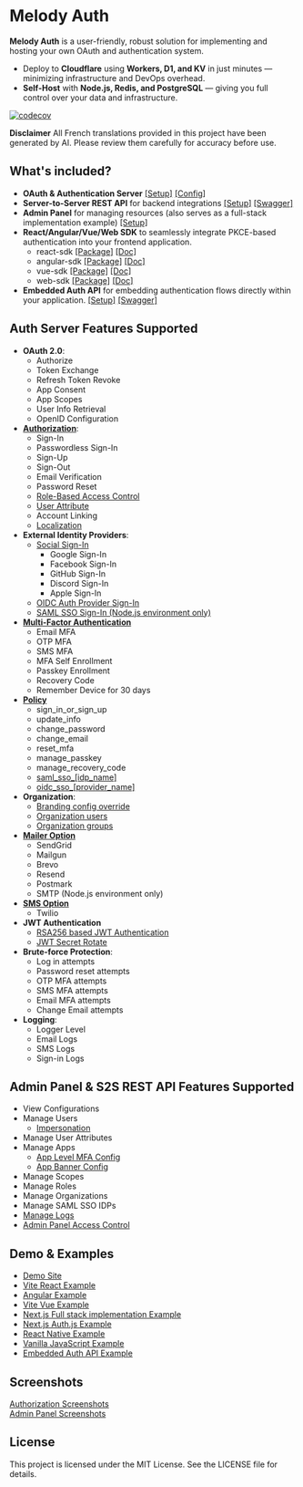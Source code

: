 # Melody Auth

**Melody Auth** is a user-friendly, robust solution for implementing and hosting your own OAuth and authentication system.
- Deploy to **Cloudflare** using **Workers, D1, and KV** in just minutes — minimizing infrastructure and DevOps overhead.
- **Self-Host** with **Node.js, Redis, and PostgreSQL** — giving you full control over your data and infrastructure.

[![codecov](https://codecov.io/gh/ValueMelody/melody-auth/graph/badge.svg?token=AB3C1DCJJM)](https://codecov.io/gh/ValueMelody/melody-auth)

**Disclaimer** All French translations provided in this project have been generated by AI. Please review them carefully for accuracy before use.

## What's included?
- **OAuth & Authentication Server** [[Setup]](https://auth.valuemelody.com/auth-server-setup.html) [[Config]](https://auth.valuemelody.com/auth-server-configuration.html)
- **Server-to-Server REST API** for backend integrations [[Setup]](https://auth.valuemelody.com/s2s-api.html) [[Swagger]](https://auth-server.valuemelody.com/api/v1/swagger)
- **Admin Panel** for managing resources (also serves as a full-stack implementation example) [[Setup]](https://auth.valuemelody.com/admin-panel-setup.html)
- **React/Angular/Vue/Web SDK** to seamlessly integrate PKCE-based authentication into your frontend application.
  - react-sdk [[Package]](https://www.npmjs.com/package/@melody-auth/react) [[Doc]](https://auth.valuemelody.com/react-sdk.html)
  - angular-sdk [[Package]](https://www.npmjs.com/package/@melody-auth/angular) [[Doc]](https://auth.valuemelody.com/angular-sdk.html)
  - vue-sdk [[Package]](https://www.npmjs.com/package/@melody-auth/vue) [[Doc]](https://auth.valuemelody.com/vue-sdk.html)
  - web-sdk [[Package]](https://www.npmjs.com/package/@melody-auth/web) [[Doc]](https://auth.valuemelody.com/web-sdk.html)
- **Embedded Auth API** for embedding authentication flows directly within your application. [[Setup]](https://auth.valuemelody.com/embedded-auth-api.html) [[Swagger]](https://auth-server.valuemelody.com/api/v1/embedded-swagger)

## Auth Server Features Supported
- <b>OAuth 2.0</b>:
  - Authorize
  - Token Exchange
  - Refresh Token Revoke
  - App Consent
  - App Scopes
  - User Info Retrieval
  - OpenID Configuration
- <b>[Authorization](https://auth.valuemelody.com/authentication.html)</b>:
  - Sign-In
  - Passwordless Sign-In
  - Sign-Up
  - Sign-Out
  - Email Verification
  - Password Reset
  - [Role-Based Access Control](https://auth.valuemelody.com/rbac.html)
  - [User Attribute](https://auth.valuemelody.com/user-attributes.html)
  - Account Linking
  - [Localization](https://auth.valuemelody.com/localization.html)
- <b>External Identity Providers</b>:
  - [Social Sign-In](https://auth.valuemelody.com/social-sign-in-provider-setup.html)
    - Google Sign-In
    - Facebook Sign-In
    - GitHub Sign-In
    - Discord Sign-In
    - Apple Sign-In
  - [OIDC Auth Provider Sign-In](https://auth.valuemelody.com/oidc-sso-setup.html)
  - [SAML SSO Sign-In (Node.js environment only)](https://auth.valuemelody.com/saml-sso-setup.html)
- <b>[Multi-Factor Authentication](https://auth.valuemelody.com/mfa-setup.html)</b>
  - Email MFA
  - OTP MFA
  - SMS MFA
  - MFA Self Enrollment
  - Passkey Enrollment
  - Recovery Code
  - Remember Device for 30 days
- <b>[Policy](https://auth.valuemelody.com/policies.html)</b>
  - sign_in_or_sign_up
  - update_info
  - change_password
  - change_email
  - reset_mfa
  - manage_passkey
  - manage_recovery_code
  - [saml_sso_[idp_name]](https://auth.valuemelody.com/saml-sso-setup.html#_trigger-login-via-saml-sso-in-the-frontend)
  - [oidc_sso_[provider_name]](https://auth.valuemelody.com/oidc-sso-setup.html#_trigger-oidc-redirects-from-your-frontend-via-policy)
- <b>Organization</b>:
  - [Branding config override](https://auth.valuemelody.com/branding.html#per-organization-branding)
  - [Organization users](https://auth.valuemelody.com/organizations.html)
  - [Organization groups](https://auth.valuemelody.com/org-groups.html)
- <b>[Mailer Option](https://auth.valuemelody.com/email-provider-setup.html)</b>
  - SendGrid
  - Mailgun
  - Brevo
  - Resend
  - Postmark
  - SMTP (Node.js environment only)
- <b>[SMS Option](https://auth.valuemelody.com/sms-provider-setup.html)</b>
  - Twilio
- <b>JWT Authentication</b>
  - [RSA256 based JWT Authentication](https://auth.valuemelody.com/jwt-and-jwks.html)
  - [JWT Secret Rotate](https://auth.valuemelody.com/jwt-secret-rotate.html)
- <b>Brute-force Protection</b>:
  - Log in attempts
  - Password reset attempts
  - OTP MFA attempts
  - SMS MFA attempts
  - Email MFA attempts
  - Change Email attempts
- <b>Logging</b>:
  - Logger Level
  - Email Logs
  - SMS Logs
  - Sign-in Logs

## Admin Panel & S2S REST API Features Supported
- View Configurations
- Manage Users
  - [Impersonation](https://auth.valuemelody.com/impersonation.html)
- Manage User Attributes
- Manage Apps
  - [App Level MFA Config](https://auth.valuemelody.com/mfa-setup.html#_app-level-mfa-configuration)
  - [App Banner Config](https://auth.valuemelody.com/app-banners.html)
- Manage Scopes
- Manage Roles
- Manage Organizations
- Manage SAML SSO IDPs
- [Manage Logs](https://auth.valuemelody.com/log-management.html)
- [Admin Panel Access Control](https://auth.valuemelody.com/admin-panel-setup.html#custom-role-access-for-the-admin-panel)

## Demo & Examples
- [Demo Site](https://auth-demo.valuemelody.com)
- [Vite React Example](https://github.com/ValueMelody/melody-auth-examples/tree/main/vite-react-demo)
- [Angular Example](https://github.com/ValueMelody/melody-auth-examples/tree/main/angular-example)
- [Vite Vue Example](https://github.com/ValueMelody/melody-auth-examples/tree/main/vite-vue-example)
- [Next.js Full stack implementation Example](https://github.com/ValueMelody/melody-auth/tree/main/admin-panel)
- [Next.js Auth.js Example](https://github.com/ValueMelody/melody-auth-examples/tree/main/next-auth-js-example)
- [React Native Example](https://github.com/ValueMelody/melody-auth-examples/tree/main/react-native-example)
- [Vanilla JavaScript Example](https://github.com/ValueMelody/melody-auth-examples/tree/main/vite-web-example)
- [Embedded Auth API Example](https://github.com/ValueMelody/melody-auth-examples/tree/main/embedded-auth)

## Screenshots
[Authorization Screenshots](https://auth.valuemelody.com/screenshots.html#identity-pages-and-emails)  
[Admin Panel Screenshots](https://auth.valuemelody.com/screenshots.html#admin-panel-pages)

## License

This project is licensed under the MIT License. See the LICENSE file for details.
